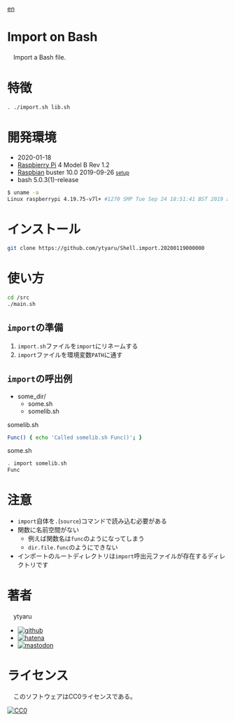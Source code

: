 [en](./README.md)

# Import on Bash

　Import a Bash file.

# 特徴

```sh
. ./import.sh lib.sh
```

# 開発環境

* <time datetime="2020-01-18T15:11:55+0900">2020-01-18</time>
* [Raspbierry Pi](https://ja.wikipedia.org/wiki/Raspberry_Pi) 4 Model B Rev 1.2
* [Raspbian](https://ja.wikipedia.org/wiki/Raspbian) buster 10.0 2019-09-26 <small>[setup](http://ytyaru.hatenablog.com/entry/2019/12/25/222222)</small>
* bash 5.0.3(1)-release

```sh
$ uname -a
Linux raspberrypi 4.19.75-v7l+ #1270 SMP Tue Sep 24 18:51:41 BST 2019 armv7l GNU/Linux
```

# インストール

```sh
git clone https://github.com/ytyaru/Shell.import.20200119000000
```

# 使い方

```sh
cd /src
./main.sh
```

## `import`の準備

1. `import.sh`ファイルを`import`にリネームする
2. `import`ファイルを環境変数`PATH`に通す

## `import`の呼出例

* some_dir/
    * some.sh
    * somelib.sh

somelib.sh
```sh
Func() { echo 'Called somelib.sh Func()'; }
```

some.sh
```sh
. import somelib.sh
Func
```

# 注意

* `import`自体を`.`(`source`)コマンドで読み込む必要がある
* 関数に名前空間がない
    * 例えば関数名は`func`のようになってしまう
    * `dir.file.func`のようにできない
* インポートのルートディレクトリは`import`呼出元ファイルが存在するディレクトリです

# 著者

　ytyaru

* [![github](http://www.google.com/s2/favicons?domain=github.com)](https://github.com/ytyaru "github")
* [![hatena](http://www.google.com/s2/favicons?domain=www.hatena.ne.jp)](http://ytyaru.hatenablog.com/ytyaru "hatena")
* [![mastodon](http://www.google.com/s2/favicons?domain=mstdn.jp)](https://mstdn.jp/web/accounts/233143 "mastdon")

# ライセンス

　このソフトウェアはCC0ライセンスである。

[![CC0](http://i.creativecommons.org/p/zero/1.0/88x31.png "CC0")](http://creativecommons.org/publicdomain/zero/1.0/deed.ja)

